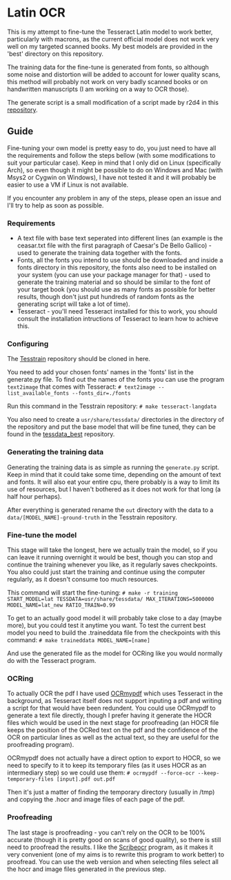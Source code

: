 # Latin OCR
This is my attempt to fine-tune the Tesseract Latin model to work better, particularly with macrons, as the current official model does not work very well on my targeted scanned books.
My best models are provided in the 'best' directory on this repository.

The training data for the fine-tune is generated from fonts, so although some noise and distortion will be added to account for lower quality scans, this method will probably not work on very badly scanned books or on handwritten manuscripts (I am working on a way to OCR those).

The generate script is a small modification of a script made by r2d4 in this [repository](https://github.com/r2d4/osrs-ocr).

## Guide
Fine-tuning your own model is pretty easy to do, you just need to have all the requirements and follow the steps bellow (with some modifications to suit your particular case). Keep in mind that I only did on Linux (specifically Arch), so even though it might be possible to do on Windows and Mac (with Msys2 or Cygwin on Windows), I have not tested it and it will probably be easier to use a VM if Linux is not available.

If you encounter any problem in any of the steps, please open an issue and I'll try to help as soon as possible.

### Requirements
- A text file with base text seperated into different lines (an example is the ceasar.txt file with the first paragraph of Caesar's De Bello Gallico) - used to generate the training data together with the fonts.
- Fonts, all the fonts you intend to use should be downloaded and inside a fonts directory in this repository, the fonts also need to be installed on your system (you can use your package manager for that) - used to generate the training material and so should be similar to the font of your target book (you should use as many fonts as possible for better results, though don't just put hundreds of random fonts as the generating script will take a lot of time).
- Tesseract - you'll need Tesseract installed for this to work, you should consult the installation intructions of Tesseract to learn how to achieve this.

### Configuring
The [Tesstrain]() repository should be cloned in here.

You need to add your chosen fonts' names in the 'fonts' list in the generate.py file. To find out the names of the fonts you can use the program ```text2image``` that comes with Tesseract:
```# text2image --list_available_fonts --fonts_dir=./fonts```

Run this command in the Tesstrain repository:
```# make tesseract-langdata```

You also need to create a ```usr/share/tessdata/``` directories in the directory of the repository and put the base model that will be fine tuned, they can be found in the [tessdata_best](https://github.com/tesseract-ocr/tessdata_best) repository.

### Generating the training data
Generating the training data is as simple as running the ```generate.py``` script. Keep in mind that it could take some time, depending on the amount of text and fonts. It will also eat your entire cpu, there probably is a way to limit its use of resources, but I haven't bothered as it does not work for that long (a half hour perhaps).

After everything is generated rename the ```out``` directory with the data to a ```data/[MODEL_NAME]-ground-truth``` in the Tesstrain repository.

### Fine-tune the model
This stage will take the longest, here we actually train the model, so if you can leave it running overnight it would be best, though you can stop and continue the training whenever you like, as it regularly saves checkpoints. You also could just start the training and continue using the computer regularly, as it doesn't consume too much resources.

This command will start the fine-tuning:
```# make -r training START_MODEL=lat TESSDATA=usr/share/tessdata/ MAX_ITERATIONS=5000000 MODEL_NAME=lat_new RATIO_TRAIN=0.99```

To get to an actually good model it will probably take close to a day (maybe more), but you could test it anytime you want.
To test the current best model you need to build the .traineddata file from the checkpoints with this command:
```# make traineddata MODEL_NAME=[name]```

And use the generated file as the model for OCRing like you would normally do with the Tesseract program.

### OCRing
To actually OCR the pdf I have used [OCRmypdf](https://github.com/ocrmypdf/OCRmyPDF) which uses Tesseract in the background, as Tesseract itself does not support inputing a pdf and writing a script for that would have been redundent. You could use OCRmypdf to generate a text file directly, though I prefer having it generate the HOCR files which would be used in the next stage for proofreading (an HOCR file keeps the position of the OCRed text on the pdf and the confidence of the OCR on particular lines as well as the actual text, so they are useful for the proofreading program).

OCRmypdf does not actually have a direct option to export to HOCR, so we need to specify to it to keep its temporary files (as it uses HOCR as an intermediary step) so we could use them:
```# ocrmypdf --force-ocr --keep-temporary-files [input].pdf out.pdf```

Then it's just a matter of finding the temporary directory (usually in /tmp) and copying the .hocr and image files of each page of the pdf.

### Proofreading
The last stage is proofreading - you can't rely on the OCR to be 100% accurate (though it is pretty good on scans of good quality), so there is still need to proofread the results.
I like the [Scribeocr](https://github.com/scribeocr/scribeocr) program, as it makes it very convenient (one of my aims is to rewrite this program to work better) to proofread. You can use the web version and when selecting files select all the hocr and image files generated in the previous step.
